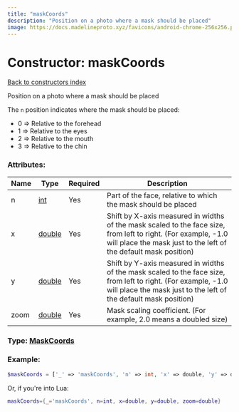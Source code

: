 ```yaml
---
title: "maskCoords"
description: "Position on a photo where a mask should be placed"
image: https://docs.madelineproto.xyz/favicons/android-chrome-256x256.png
---
```

# Constructor: maskCoords  
[Back to constructors index](index.md)



Position on a photo where a mask should be placed

The `n` position indicates where the mask should be placed:

- 0 =&gt; Relative to the forehead
- 1 =&gt; Relative to the eyes
- 2 =&gt; Relative to the mouth
- 3 =&gt; Relative to the chin

### Attributes:

| Name     |    Type       | Required | Description |
|----------|---------------|----------|-------------|
|n|[int](../types/int.md) | Yes|Part of the face, relative to which the mask should be placed|
|x|[double](../types/double.md) | Yes|Shift by X-axis measured in widths of the mask scaled to the face size, from left to right. (For example, -1.0 will place the mask just to the left of the default mask position)|
|y|[double](../types/double.md) | Yes|Shift by Y-axis measured in widths of the mask scaled to the face size, from left to right. (For example, -1.0 will place the mask just to the left of the default mask position)|
|zoom|[double](../types/double.md) | Yes|Mask scaling coefficient. (For example, 2.0 means a doubled size)|



### Type: [MaskCoords](../types/MaskCoords.md)


### Example:

```php
$maskCoords = ['_' => 'maskCoords', 'n' => int, 'x' => double, 'y' => double, 'zoom' => double];
```  


Or, if you're into Lua:

```lua
maskCoords={_='maskCoords', n=int, x=double, y=double, zoom=double}

```


